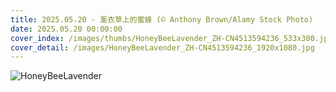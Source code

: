 ```yaml
---
title: 2025.05.20 - 薰衣草上的蜜蜂 (© Anthony Brown/Alamy Stock Photo)
date: 2025.05.20 00:00:00
cover_index: /images/thumbs/HoneyBeeLavender_ZH-CN4513594236_533x300.jpg
cover_detail: /images/HoneyBeeLavender_ZH-CN4513594236_1920x1080.jpg
---
```


![HoneyBeeLavender](/images/HoneyBeeLavender_ZH-CN4513594236_1920x1080.jpg)
